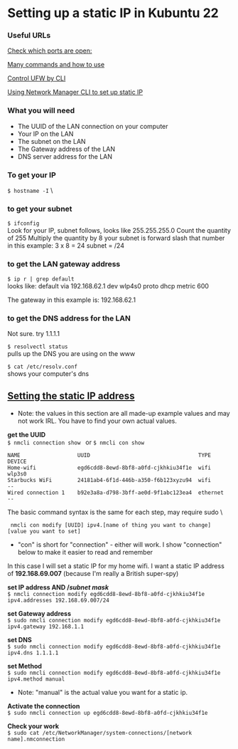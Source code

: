 # Setting up a static IP in Kubuntu 22

### Useful URLs

[Check which ports are open:](https://www.cyberciti.biz/faq/unix-linux-check-if-port-is-in-use-command/)



[Many commands and how to use](https://www.cyberciti.biz/faq/unix-linux-check-if-port-is-in-use-command/)


[Control UFW by CLI](https://www.cyberciti.biz/faq/how-to-configure-firewall-with-ufw-on-ubuntu-20-04-lts/)



[Using Network Manager CLI to set up static IP](https://linux.fernandocejas.com/docs/how-to/set-static-ip-address)


### What you will need
- The UUID of the LAN connection on your computer
- Your IP on the LAN
- The subnet on the LAN
- The Gateway address of the LAN
- DNS server address for the LAN


### To get your IP
`$ hostname -I` \


### to get your subnet
`$ ifconfig` \
Look for your IP, subnet follows, looks like 255.255.255.0
Count the quantity of 255
Multiply the quantity by 8
your subnet is forward slash that number
in this example:
3 x 8 = 24
subnet = /24

### to get the LAN gateway address
`$ ip r | grep default` \
looks like:
default via 192.168.62.1 dev wlp4s0 proto dhcp metric 600

The gateway in this example is: 192.168.62.1

### to get the DNS address for the LAN
Not sure. try 1.1.1.1

`$ resolvectl status` \
pulls up the DNS you are using on the www

`$ cat /etc/resolv.conf` \
shows your computer's dns



## [Setting the static IP address](https://linux.fernandocejas.com/docs/how-to/set-static-ip-address)
- Note: the values in this section are all made-up example values and may not work IRL. You have to find your own actual values.

**get the UUID** \
`$ nmcli connection show `
or
`$ nmcli con show `
```shell
NAME                  UUID                                  TYPE      DEVICE
Home-wifi             egd6cdd8-8ewd-8bf8-a0fd-cjkhkiu34f1e  wifi      wlp3s0
Starbucks WiFi        24181ab4-6f1d-446b-a350-f6b123xyzu94  wifi      --          
Wired connection 1    b92e3a8a-d798-3bff-ae0d-9f1abc123ea4  ethernet  --     
```

The basic command syntax is the same for each step, may require sudo \
```shell
 nmcli con modify [UUID] ipv4.[name of thing you want to change] [value you want to set]
 ```
- "con" is short for "connection" - either will work. I show "connection" below to make it easier to read and remember

In this case I will set a static IP for my home wifi.
I want a static IP address of **192.168.69.007** (because I'm really a British super-spy)

**set IP address AND /_subnet mask_** \
`$ nmcli connection modify egd6cdd8-8ewd-8bf8-a0fd-cjkhkiu34f1e ipv4.addresses 192.168.69.007/24`


**set Gateway address** \
`$ sudo nmcli connection modify egd6cdd8-8ewd-8bf8-a0fd-cjkhkiu34f1e ipv4.gateway 192.168.1.1`

**set DNS** \
`$ sudo nmcli connection modify egd6cdd8-8ewd-8bf8-a0fd-cjkhkiu34f1e ipv4.dns 1.1.1.1`

**set Method** \
`$ sudo nmcli connection modify egd6cdd8-8ewd-8bf8-a0fd-cjkhkiu34f1e ipv4.method manual`
- Note: "manual" is the actual value you want for a static ip.

**Activate the connection** \
`$ sudo nmcli connection up egd6cdd8-8ewd-8bf8-a0fd-cjkhkiu34f1e`

**Check your work** \
`$ sudo cat /etc/NetworkManager/system-connections/[network name].nmconnection `